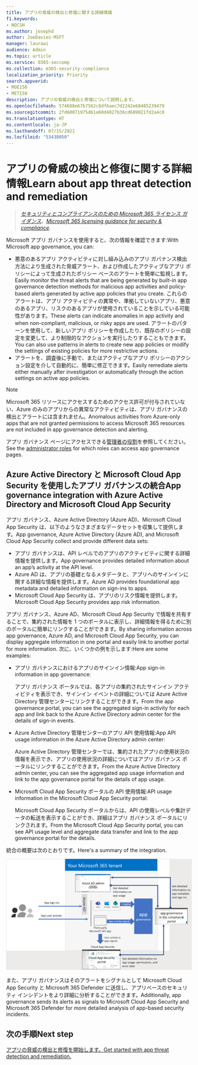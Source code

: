 ```yaml
---
title: アプリの脅威の検出と修復に関する詳細情報
f1.keywords:
- NOCSH
ms.author: josephd
author: JoeDavies-MSFT
manager: laurawi
audience: Admin
ms.topic: article
ms.service: O365-seccomp
ms.collection: m365-security-compliance
localization_priority: Priority
search.appverid:
- MOE150
- MET150
description: アプリの脅威の検出と修復について説明します。
ms.openlocfilehash: 574688e67b7562c8df6aec7d2242e68485239479
ms.sourcegitcommit: 2fd60871975d61e60d4827b36cd689021fd2a4c8
ms.translationtype: HT
ms.contentlocale: ja-JP
ms.lasthandoff: 07/15/2021
ms.locfileid: "53438050"
---
```

# <a name="learn-about-app-threat-detection-and-remediation"></a><span data-ttu-id="bdf72-103">アプリの脅威の検出と修復に関する詳細情報</span><span class="sxs-lookup"><span data-stu-id="bdf72-103">Learn about app threat detection and remediation</span></span>

><span data-ttu-id="bdf72-104">*[セキュリティとコンプライアンスのための Microsoft 365 ライセンス ガイダンス](https://aka.ms/ComplianceSD)。*</span><span class="sxs-lookup"><span data-stu-id="bdf72-104">*[Microsoft 365 licensing guidance for security & compliance](https://aka.ms/ComplianceSD).*</span></span>

<span data-ttu-id="bdf72-105">Microsoft アプリ ガバナンスを使用すると、次の情報を確認できます:</span><span class="sxs-lookup"><span data-stu-id="bdf72-105">With Microsoft app governance, you can:</span></span>

- <span data-ttu-id="bdf72-106">悪意のあるアプリ アクティビティに対し組み込みのアプリ ガバナンス検出方法により生成された脅威アラート、および作成したアクティブなアプリ ポリシーによって生成されたポリシー ベースのアラートを簡単に監視します。</span><span class="sxs-lookup"><span data-stu-id="bdf72-106">Easily monitor the threat alerts that are being generated by built-in app governance detection methods for malicious app activities and policy-based alerts generated by active app policies that you create.</span></span> <span data-ttu-id="bdf72-107">これらのアラートは、アプリ アクティビティの異常や、準拠していないアプリ、悪意のあるアプリ、リスクのあるアプリが使用されていることを示している可能性があります。</span><span class="sxs-lookup"><span data-stu-id="bdf72-107">These alerts can indicate anomalies in app activity and when non-compliant, malicious, or risky apps are used.</span></span>  <span data-ttu-id="bdf72-108">アラートのパターンを使用して、新しいアプリ ポリシーを作成したり、既存のポリシーの設定を変更して、より制限的なアクションを実行したりすることもできます。</span><span class="sxs-lookup"><span data-stu-id="bdf72-108">You can also use patterns in alerts to create new app policies or modify the settings of existing policies for more restrictive actions.</span></span>
- <span data-ttu-id="bdf72-109">アラートを、調査後に手動で、またはアクティブなアプリ ポリシーのアクション設定を介して自動的に、簡単に修正できます。</span><span class="sxs-lookup"><span data-stu-id="bdf72-109">Easily remediate alerts either manually after investigation or automatically through the action settings on active app policies.</span></span>


>[!Note]
><span data-ttu-id="bdf72-110">Microsoft 365 リソースにアクセスするためのアクセス許可が付与されていない、Azure のみのアプリからの異常なアクティビティは、アプリ ガバナンスの検出とアラートには含まれません。</span><span class="sxs-lookup"><span data-stu-id="bdf72-110">Anomalous activities from Azure-only apps that are not granted permissions to access Microsoft 365 resources are not included in app governance detection and alerting.</span></span>
>

<span data-ttu-id="bdf72-111">アプリ ガバナンス ページにアクセスできる[管理者の役割](app-governance-get-started.md#administrator-roles)を参照してください。</span><span class="sxs-lookup"><span data-stu-id="bdf72-111">See the [administrator roles](app-governance-get-started.md#administrator-roles) for which roles can access app governance pages.</span></span>


## <a name="app-governance-integration-with-azure-active-directory-and-microsoft-cloud-app-security"></a><span data-ttu-id="bdf72-112">Azure Active Directory と Microsoft Cloud App Security を使用したアプリ ガバナンスの統合</span><span class="sxs-lookup"><span data-stu-id="bdf72-112">App governance integration with Azure Active Directory and Microsoft Cloud App Security</span></span>

<span data-ttu-id="bdf72-113">アプリ ガバナンス、Azure Active Directory (Azure AD)、Microsoft Cloud App Security は、以下のようなさまざまなデータセットを収集して提供します。</span><span class="sxs-lookup"><span data-stu-id="bdf72-113">App governance, Azure Active Directory (Azure AD), and Microsoft Cloud App Security collect and provide different data sets:</span></span>

- <span data-ttu-id="bdf72-114">アプリ ガバナンスは、API レベルでのアプリのアクティビティに関する詳細情報を提供します。</span><span class="sxs-lookup"><span data-stu-id="bdf72-114">App governance provides detailed information about an app’s activity at the API level.</span></span>
- <span data-ttu-id="bdf72-115">Azure AD は、アプリの基礎となるメタデータと、アプリへのサインインに関する詳細な情報を提供します。</span><span class="sxs-lookup"><span data-stu-id="bdf72-115">Azure AD provides foundational app metadata and detailed information on sign-ins to apps.</span></span>
- <span data-ttu-id="bdf72-116">Microsoft Cloud App Security は、アプリのリスク情報を提供します。</span><span class="sxs-lookup"><span data-stu-id="bdf72-116">Microsoft Cloud App Security provides app risk information.</span></span>

<span data-ttu-id="bdf72-117">アプリ ガバナンス、Azure AD、Microsoft Cloud App Security で情報を共有することで、集約された情報を 1 つのポータルに表示し、詳細情報を得るために別のポータルに簡単にリンクすることができます。</span><span class="sxs-lookup"><span data-stu-id="bdf72-117">By sharing information across app governance, Azure AD, and Microsoft Cloud App Security, you can display aggregate information in one portal and easily link to another portal for more information.</span></span> <span data-ttu-id="bdf72-118">次に、いくつかの例を示します:</span><span class="sxs-lookup"><span data-stu-id="bdf72-118">Here are some examples:</span></span>

- <span data-ttu-id="bdf72-119">アプリ ガバナンスにおけるアプリのサインイン情報:</span><span class="sxs-lookup"><span data-stu-id="bdf72-119">App sign-in information in app governance:</span></span>

  <span data-ttu-id="bdf72-120">アプリ ガバナンス ポータルでは、各アプリの集約されたサインイン アクティビティを表示でき、サインイン イベントの詳細については Azure Active Directory 管理センターにリンクすることができます。</span><span class="sxs-lookup"><span data-stu-id="bdf72-120">From the app governance portal, you can see the aggregated sign-in activity for each app and link back to the Azure Active Directory admin center for the details of sign-in events.</span></span>

- <span data-ttu-id="bdf72-121">Azure Active Directory 管理センターのアプリ API 使用情報:</span><span class="sxs-lookup"><span data-stu-id="bdf72-121">App API usage information in the Azure Active Directory admin center:</span></span>

  <span data-ttu-id="bdf72-122">Azure Active Directory 管理センターでは、集約されたアプリの使用状況の情報を表示でき、アプリの使用状況の詳細についてはアプリ ガバナンス ポータルにリンクすることができます。</span><span class="sxs-lookup"><span data-stu-id="bdf72-122">From the Azure Active Directory admin center, you can see the aggregated app usage information and link to the app governance portal for the details of app usage.</span></span>

- <span data-ttu-id="bdf72-123">Microsoft Cloud App Security ポータルの API 使用情報:</span><span class="sxs-lookup"><span data-stu-id="bdf72-123">API usage information in the Microsoft Cloud App Security portal:</span></span> 

  <span data-ttu-id="bdf72-124">Microsoft Cloud App Security ポータルからは、API の使用レベルや集計データの転送を表示することができ、詳細はアプリ ガバナンス ポータルにリンクされます。</span><span class="sxs-lookup"><span data-stu-id="bdf72-124">From the Microsoft Cloud App Security portal, you can see API usage level and aggregate data transfer and link to the app governance portal for the details.</span></span>

<span data-ttu-id="bdf72-125">統合の概要は次のとおりです。</span><span class="sxs-lookup"><span data-stu-id="bdf72-125">Here's a summary of the integration.</span></span>

![Azure AD と Microsoft Cloud App Security を使用したアプリ ガバナンスの統合](..\media\manage-app-protection-governance\mapg-integration.png)

<span data-ttu-id="bdf72-127">また、アプリ ガバナンスはそのアラートをシグナルとして Microsoft Cloud App Security と Microsoft 365 Defender に送信し、アプリベースのセキュリティ インシデントをより詳細に分析することができます。</span><span class="sxs-lookup"><span data-stu-id="bdf72-127">Additionally, app governance sends its alerts as signals to Microsoft Cloud App Security and Microsoft 365 Defender for more detailed analysis of app-based security incidents.</span></span>

<!--

CFA #3 Scenario 1:  As an admin, I can investigate alerts associated to my M365 apps through MAPG.
CFA #3 Scenario 2: As an admin, I can manually remediate 
CFA #3 Scenario 3: As an admin, I can configure policies to perform automatic 
--> 

## <a name="next-step"></a><span data-ttu-id="bdf72-128">次の手順</span><span class="sxs-lookup"><span data-stu-id="bdf72-128">Next step</span></span>

[<span data-ttu-id="bdf72-129">アプリの脅威の検出と修復を開始します。</span><span class="sxs-lookup"><span data-stu-id="bdf72-129">Get started with app threat detection and remediation.</span></span>](app-governance-detect-remediate-get-started.md)
